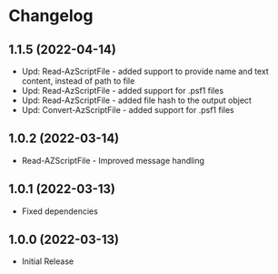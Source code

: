 ﻿# Changelog

## 1.1.5 (2022-04-14)

+ Upd: Read-AzScriptFile - added support to provide name and text content, instead of path to file
+ Upd: Read-AzScriptFile - added support for .psf1 files
+ Upd: Read-AzScriptFile - added file hash to the output object
+ Upd: Convert-AzScriptFile - added support for .psf1 files

## 1.0.2 (2022-03-14)

+ Read-AZScriptFile - Improved message handling

## 1.0.1 (2022-03-13)

+ Fixed dependencies

## 1.0.0 (2022-03-13)

+ Initial Release

